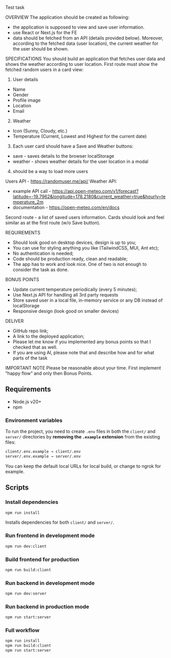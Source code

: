 Test task

OVERVIEW 
The application should be created as following: 
- the application is supposed to view and save user information.
- use React or Next.js for the FE
- data should be fetched from an API (details provided below). Moreover, according to the fetched data (user location), the current weather for the user should be shown. 

SPECIFICATIONS 
You should build an application that fetches user data and shows the weather according to user location. 
First route must show the fetched random users in a card view:
1) User details
- Name
- Gender
- Profile image
- Location
- Email
2) Weather
- Icon (Sunny, Cloudy, etc.) 
- Temperature (Current, Lowest and Highest for the current date) 
3) Each user card should have a Save and Weather buttons:
- save - saves details to the browser localStorage
- weather - shows weather details for the user location in a modal
4) should be a way to load more users

Users API - https://randomuser.me/api/ 
Weather API:
- example API call - https://api.open-meteo.com/v1/forecast?latitude=-19.7962&longitude=178.2180&current_weather=true&hourly=temperature_2m 
- documentation - https://open-meteo.com/en/docs 

Second route - a list of saved users information. Cards should look and feel similar as at the first route (w/o Save button). 

REQUIREMENTS 
- Should look good on desktop devices, design is up to you;
- You can use for styling anything you like (TailwindCSS, MUI, Ant etc);
- No authentication is needed;
- Code should be production ready, clean and readable;
- The app has to work and look nice. One of two is not enough to consider the task as done.

BONUS POINTS
- Update current temperature periodically (every 5 minutes);
- Use Next.js API for handling all 3rd party requests
- Store saved user in a local file, in-memory service or any DB instead of localStorage
- Responsive design (look good on smaller devices)

DELIVER 
- GitHub repo link;
- A link to the deployed application;
- Please let me know if you implemented any bonus points so that I checked that as well.
- If you are using AI, please note that and describe how and for what parts of the task

IMPORTANT NOTE 
Please be reasonable about your time. First implement ”happy flow” and only then Bonus Points.

## Requirements

- Node.js v20+
- npm

### Environment variables

To run the project, you need to create `.env` files in both the `client/` and `server/` directories by **removing the `.example` extension** from the existing files:

```bash
client/.env.example → client/.env  
server/.env.example → server/.env
```
You can keep the default local URLs for local build, or change to ngrok for example.

## Scripts

### Install dependencies

```bash
npm run install
```

Installs dependencies for both `client/` and `server/`.

### Run frontend in development mode

```bash
npm run dev:client
```

### Build frontend for production

```bash
npm run build:client
```

### Run backend in development mode

```bash
npm run dev:server
```

### Run backend in production mode

```bash
npm run start:server
```

### Full workflow

```bash
npm run install
npm run build:client
npm run start:server
```

